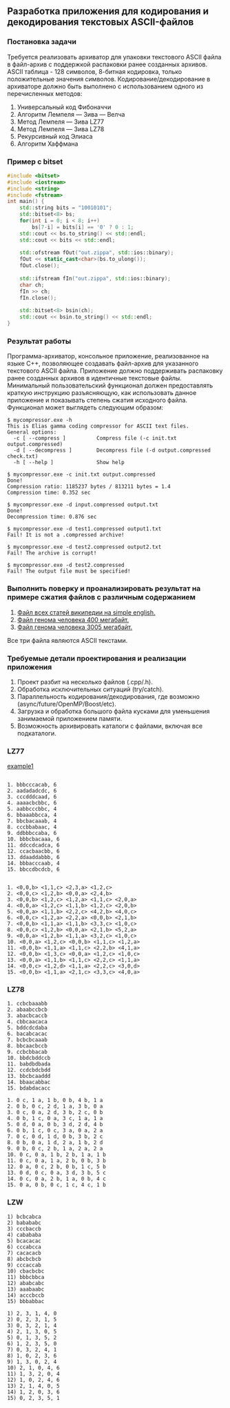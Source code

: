 ## Разработка приложения для кодирования и декодирования текстовых ASCII-файлов

### Постановка задачи

Требуется реализовать архиватор для упаковки текстового ASCII файла в файл-архив с поддержкой распаковки ранее созданных архивов. 
ASCII таблица - 128 символов, 8-битная кодировка, только положительные значения символов.
Кодирование/декодирование в архиваторе должно быть выполнено с использованием одного из перечисленных методов:
1. Универсальный код Фибоначчи
2. Алгоритм Лемпеля — Зива — Велча
3. Метод Лемпеля — Зива LZ77
4. Метод Лемпеля — Зива LZ78
5. Рекурсивный код Элиаса
6. Алгоритм Хаффмана


### Пример с bitset
```cpp
#include <bitset>
#include <iostream>
#include <string>
#include <fstream>
int main() {
    std::string bits = "10010101";
    std::bitset<8> bs;
    for(int i = 0; i < 8; i++)
        bs[7-i] = bits[i] == '0' ? 0 : 1;
    std::cout << bs.to_string() << std::endl;
    std::cout << bits << std::endl;
    
    std::ofstream fOut("out.zippa", std::ios::binary);
    fOut << static_cast<char>(bs.to_ulong());
    fOut.close();
    
    std::ifstream fIn("out.zippa", std::ios::binary);
    char ch;
    fIn >> ch;
    fIn.close();
    
    std::bitset<8> bsin(ch);
    std::cout << bsin.to_string() << std::endl;
}
```


### Результат работы

Программа-архиватор, консольное приложение, реализованное на языке C++, позволяющее создавать файл-архив для указанного текстового ASCII файла. 
Приложение должно поддерживать распаковку ранее созданных архивов в идентичные текстовые файлы.  
Минимальный пользовательский функционал должен предоставлять краткую инструкцию разъясняющую, как использовать данное приложение и 
показывать степень сжатия исходного файла. Функционал может выглядеть следующим образом:
```
$ mycompressor.exe -h
This is Elias gamma coding compressor for ASCII text files.
General options:
  -c [ --compress ]          Compress file (-c init.txt output.compressed)
  -d [ --decompress ]        Decompress file (-d output.compressed check.txt)
  -h [ --help ]              Show help

$ mycompressor.exe -c init.txt output.compressed
Done!
Compression ratio: 1185237 bytes / 813211 bytes = 1.4
Compression time: 0.352 sec

$ mycompressor.exe -d input.compressed output.txt
Done!
Decompression time: 0.876 sec

$ mycompressor.exe -d test1.compressed output1.txt
Fail! It is not a .compressed archive!

$ mycompressor.exe -d test2.compressed output2.txt
Fail! The archive is corrupt!

$ mycompressor.exe -d test2.compressed
Fail! The output file must be specified!
```
### Выполнить поверку и проанализировать результат на примере сжатия файлов с различным содержанием

1. [Файл всех статей википедии на simple english.](https://github.com/poluyan/saod3kEx/blob/main/engwiki_ascii.7z)
2. [Файл генома человека 400 мегабайт.](https://github.com/poluyan/saod3kEx/blob/main/400mb.fa.7z)
3. [Файл генома человека 3005 мегабайт.](https://drive.google.com/file/d/1VqfGVzhiS-ldPFuDFus77i_xxAIA4OGH/view?usp=sharing)

Все три файла являются ASCII текстами. 

### Требуемые детали проектирования и реализации приложения

1. Проект разбит на несколько файлов (.cpp/.h).
2. Обработка исключительных ситуаций (try/catch).
3. Параллельность кодирования/декодирования, где возможно (async/future/OpenMP/Boost/etc).
4. Загрузка и обработка большого файла кусками для уменьшения занимаемой приложением памяти.
5. Возможность архивировать каталоги с файлами, включая все подкаталоги.

### LZ77 

[example1](https://www.researchgate.net/publication/322296027/figure/fig4/AS:579960579346433@1515284785811/An-example-of-LZ77-encoding.png)

```

1. bbbcccacab, 6
2. aadadadcdc, 6
3. cccdddcaad, 6
4. aaaacbcbbc, 6
5. aabbcccbbc, 4
6. bbaaabbcca, 4
7. bbcbacaaab, 4
8. cccbbabaac, 4
9. ddbbbccaba, 6
10. bbbcbacaaa, 6
11. ddccdcadca, 6
12. ccacbaacbb, 6
13. ddaaddabbb, 6
14. bbbacccaab, 4
15. bbccdbcdcb, 6


1. <0,0,b> <1,1,c> <2,3,a> <1,2,c> 
2. <0,0,c> <1,2,b> <0,0,a> <2,4,b> 
3. <0,0,b> <1,2,c> <1,2,a> <1,1,c> <2,0,a> 
4. <0,0,a> <1,2,c> <1,1,b> <1,2,c> <2,0,b> 
5. <0,0,a> <1,1,b> <2,2,c> <4,2,b> <4,0,c> 
6. <0,0,c> <1,2,a> <2,2,a> <0,0,b> <2,1,b> 
7. <0,0,b> <1,1,a> <1,1,b> <3,3,c> <1,0,c> 
8. <0,0,c> <1,2,b> <0,0,a> <2,1,b> <5,2,a> 
9. <0,0,a> <1,2,b> <1,1,a> <3,2,c> <1,0,c> 
10. <0,0,a> <1,2,c> <0,0,b> <1,1,c> <1,2,a> 
11. <0,0,b> <1,1,a> <1,1,c> <2,2,b> <4,1,a> 
12. <0,0,b> <1,3,c> <0,0,a> <1,2,c> <1,0,c> 
13. <0,0,a> <1,1,b> <1,1,c> <2,2,c> <1,1,a> 
14. <0,0,c> <1,2,d> <1,1,a> <2,2,c> <3,0,d> 
15. <0,0,b> <1,1,a> <2,1,c> <3,3,c> <4,0,a> 

```

### LZ78

```
1. ccbcbaaabb
2. abaabccbcb
3. abacbcaccb
4. cbbcaacaca
5. bddcdcdaba
6. bacabcacac
7. bcbcbcaaab
8. bbcaacbccb
9. ccbcbbacab
10. bbdcbddccb
11. babdbdbada
12. ccdcbdcbdd
13. bbcbcaaddd
14. bbaacabbac
15. bdabdacacc
 
1. 0 c, 1 a, 1 b, 0 b, 4 b, 1 a 
2. 0 b, 0 c, 2 d, 1 a, 3 b, 0 a 
3. 0 c, 0 a, 2 d, 3 b, 2 c, 0 b 
4. 0 b, 1 c, 0 a, 3 c, 1 a, 1 a 
5. 0 d, 0 a, 0 b, 3 d, 2 d, 4 b 
6. 0 b, 1 c, 0 c, 3 a, 0 a, 2 a 
7. 0 c, 0 d, 1 d, 0 b, 3 b, 2 c 
8. 0 b, 0 a, 1 d, 2 a, 1 b, 2 d 
9. 0 b, 0 c, 2 b, 1 a, 2 a, 2 a 
10. 0 c, 0 a, 1 b, 2 b, 1 a, 1 b 
11. 0 c, 0 a, 1 a, 2 b, 0 b, 3 b 
12. 0 a, 0 c, 2 b, 0 b, 1 c, 5 b 
13. 0 d, 0 c, 0 a, 3 d, 3 b, 5 c 
14. 0 c, 0 a, 2 b, 1 a, 0 b, 4 c 
15. 0 a, 0 b, 0 c, 1 c, 4 c, 1 b 
```

### LZW
```
1) bcbcabca		
2) babababc		
3) cccbaccb		
4) cabababa		
5) bcacacac		
6) cccabcca		
7) cacacacb		
8) abcbcbcb		
9) cccaccab		
10) cbacbcbc	
11) bbbcbbca	
12) ababcabc	
13) aaabaabc	
14) acccbccb	
15) bbbabbac	

1) 2, 3, 1, 4, 0
2) 0, 2, 3, 1, 5
3) 0, 3, 2, 1, 4
4) 2, 1, 3, 0, 5
5) 0, 1, 3, 5, 2
6) 1, 2, 3, 5, 0
7) 0, 3, 2, 4, 1
8) 1, 0, 2, 3, 6
9) 1, 3, 0, 2, 4
10) 2, 1, 0, 4, 6
11) 1, 3, 2, 0, 4
12) 1, 0, 2, 4, 6
13) 2, 1, 4, 0, 5
14) 1, 2, 0, 3, 6
15) 0, 2, 3, 5, 1
```
